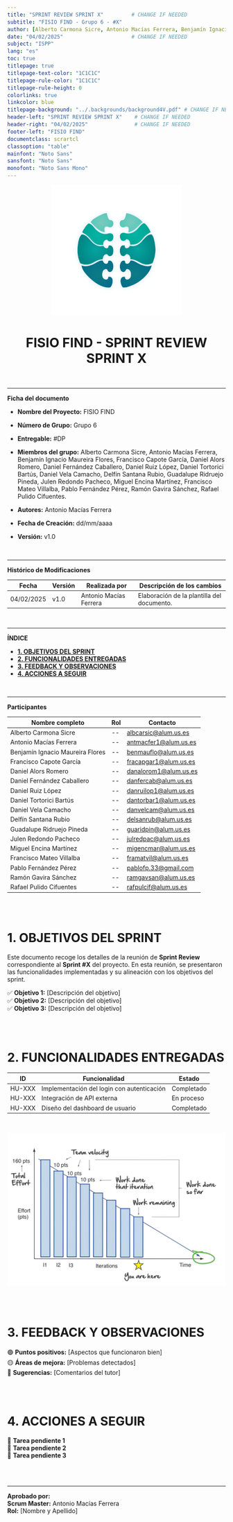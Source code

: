 ```yaml
---
title: "SPRINT REVIEW SPRINT X"         # CHANGE IF NEEDED
subtitle: "FISIO FIND - Grupo 6 - #X"
author: [Alberto Carmona Sicre, Antonio Macías Ferrera, Benjamín Ignacio Maureira Flores, Francisco Capote García, Daniel Alors Romero, Daniel Fernández Caballero, Daniel Ruiz López, Daniel Tortorici Bartús, Daniel Vela Camacho, Delfín Santana Rubio, Guadalupe Ridruejo Pineda, Julen Redondo Pacheco, Miguel Encina Martínez, Francisco Mateo Villalba, Pablo Fernández Pérez, Ramón Gavira Sánchez, Rafael Pulido Cifuentes]         # CHANGE IF NEEDED
date: "04/02/2025"                      # CHANGE IF NEEDED
subject: "ISPP"
lang: "es"
toc: true
titlepage: true
titlepage-text-color: "1C1C1C"
titlepage-rule-color: "1C1C1C"
titlepage-rule-height: 0
colorlinks: true
linkcolor: blue
titlepage-background: "../.backgrounds/background4V.pdf" # CHANGE IF NEEDED
header-left: "SPRINT REVIEW SPRINT X"    # CHANGE IF NEEDED
header-right: "04/02/2025"               # CHANGE IF NEEDED
footer-left: "FISIO FIND"
documentclass: scrartcl
classoption: "table"
mainfont: "Noto Sans"
sansfont: "Noto Sans"
monofont: "Noto Sans Mono"
---
```


<!-- COMMENT THIS WHEN EXPORTING TO PDF -->
<p align="center">
  <img src="../.img/Logo_FisioFind_Verde_sin_fondo.PNG" alt="Logo FisioFind" width="300" />
</p>

<h1 align="center" style="font-size: 30px; font-weight: bold;">
  FISIO FIND  -  SPRINT REVIEW SPRINT X
</h1>

<br>


---

**Ficha del documento**

- **Nombre del Proyecto:** FISIO FIND

- **Número de Grupo:** Grupo 6

- **Entregable:** #DP

- **Miembros del grupo:** Alberto Carmona Sicre, Antonio Macías Ferrera, Benjamín Ignacio Maureira Flores, Francisco Capote García, Daniel Alors Romero, Daniel Fernández Caballero, Daniel Ruiz López, Daniel Tortorici Bartús, Daniel Vela Camacho, Delfín Santana Rubio, Guadalupe Ridruejo Pineda, Julen Redondo Pacheco, Miguel Encina Martínez, Francisco Mateo Villalba, Pablo Fernández Pérez, Ramón Gavira Sánchez, Rafael Pulido Cifuentes.

- **Autores:** Antonio Macías Ferrera

- **Fecha de Creación:** dd/mm/aaaa  

- **Versión:** v1.0

<br>


---

**Histórico de Modificaciones**

| Fecha      | Versión | Realizada por                    | Descripción de los cambios |
|------------|---------|----------------------------------|----------------------------|
| 04/02/2025 | v1.0    | Antonio Macías Ferrera           | Elaboración de la plantilla del documento. |

<br>


---

**ÍNDICE**
- [**1. OBJETIVOS DEL SPRINT**](#1-objetivos-del-sprint)
- [**2. FUNCIONALIDADES ENTREGADAS**](#2-funcionalidades-entregadas)
- [**3. FEEDBACK Y OBSERVACIONES**](#3-feedback-y-observaciones)
- [**4. ACCIONES A SEGUIR**](#4-acciones-a-seguir)
<!-- COMMENT WHEN EXPORTING TO PDF -->

<br>

---

 **Participantes**

| Nombre completo | Rol | Contacto |
|----------------|-----|----------|
| Alberto Carmona Sicre | -- | albcarsic@alum.us.es |
| Antonio Macías Ferrera | -- | antmacfer1@alum.us.es |
| Benjamín Ignacio Maureira Flores | -- | benmauflo@alum.us.es |
| Francisco Capote García | -- | fracapgar1@alum.us.es |
| Daniel Alors Romero | -- | danalorom1@alum.us.es |
| Daniel Fernández Caballero | -- | danfercab@alum.us.es |
| Daniel Ruiz López | -- | danruilop1@alum.us.es |
| Daniel Tortorici Bartús | -- | dantorbar1@alum.us.es |
| Daniel Vela Camacho | -- | danvelcam@alum.us.es |
| Delfín Santana Rubio | -- | delsanrub@alum.us.es |
| Guadalupe Ridruejo Pineda | -- | guaridpin@alum.us.es |
| Julen Redondo Pacheco | -- | julredpac@alum.us.es |
| Miguel Encina Martínez | -- | migencmar@alum.us.es |
| Francisco Mateo Villalba | -- | framatvil@alum.us.es |
| Pablo Fernández Pérez | -- | pablofp.33@gmail.com |
| Ramón Gavira Sánchez | -- | ramgavsan@alum.us.es |
| Rafael Pulido Cifuentes | -- | rafpulcif@alum.us.es |

<br>

<!-- \newpage -->

<br>


# **1. OBJETIVOS DEL SPRINT**
Este documento recoge los detalles de la reunión de **Sprint Review** correspondiente al **Sprint #X** del proyecto. En esta reunión, se presentaron las funcionalidades implementadas y su alineación con los objetivos del sprint.

✅ **Objetivo 1:** [Descripción del objetivo]  
✅ **Objetivo 2:** [Descripción del objetivo]  
✅ **Objetivo 3:** [Descripción del objetivo]  

<br>

<br>


# **2. FUNCIONALIDADES ENTREGADAS**

| ID | Funcionalidad | Estado |
|----|--------------|--------|
| HU-XXX | Implementación del login con autenticación | Completado |
| HU-XXX | Integración de API externa | En proceso |
| HU-XXX | Diseño del dashboard de usuario | Completado |

<br>

![Gráfica Burndown del Sprint X](../.img/burndown_chart_example.png)

<br>

<br>


# **3. FEEDBACK Y OBSERVACIONES**
🟢 **Puntos positivos:** [Aspectos que funcionaron bien]  
🟡 **Áreas de mejora:** [Problemas detectados]  
🔵 **Sugerencias:** [Comentarios del tutor]  

<br>

<br>


# **4. ACCIONES A SEGUIR**

🔴 **Tarea pendiente 1**  
🔴 **Tarea pendiente 2**  
🔴 **Tarea pendiente 3**  

<br>

<br>


---

**Aprobado por:**  
**Scrum Master:** Antonio Macías Ferrera  
**Rol:** [Nombre y Apellido]
